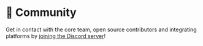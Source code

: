 # 🚀 Community

Get in contact with the core team, open source contributors and integrating platforms by [joining the Discord server](https://discord.com/invite/Pxvzwu3STV)!


